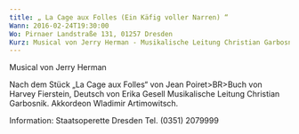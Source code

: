 ```yaml
---
title: „ La Cage aux Folles (Ein Käfig voller Narren) “
Wann: 2016-02-24T19:30:00
Wo: Pirnaer Landstraße 131, 01257 Dresden
Kurz: Musical von Jerry Herman - Musikalische Leitung Christian Garbosnik. -  Akkordeon Wladimir Artimowitsch.
---
```


Musical von Jerry Herman

Nach dem Stück „La Cage aux Folles“ von Jean Poiret>BR>Buch von Harvey Fierstein, Deutsch von Erika Gesell
Musikalische Leitung Christian Garbosnik.
 Akkordeon Wladimir Artimowitsch.


Information: 
Staatsoperette Dresden
Tel. (0351) 2079999